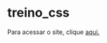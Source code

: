 # treino_css
Para acessar o site, clique <a href="http://raissatreinocss.com/" target="a_blank" >aqui.</a>
